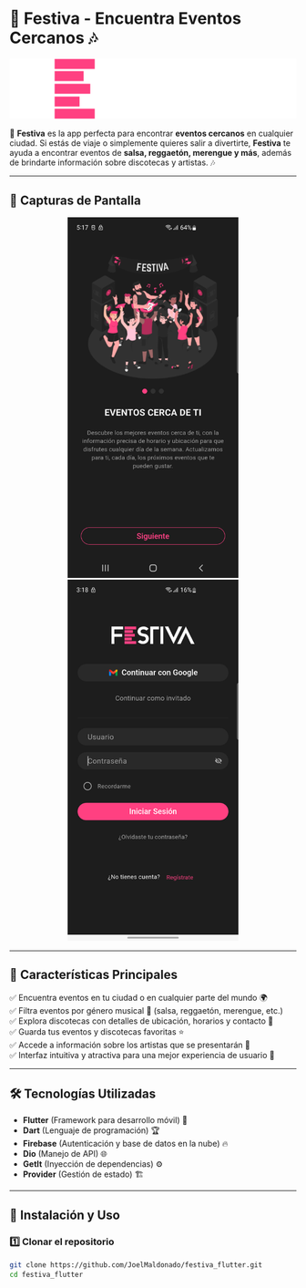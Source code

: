# 🎉 Festiva - Encuentra Eventos Cercanos 🎶

![Festiva Logo](assets/images/logo_large.png)

📱 **Festiva** es la app perfecta para encontrar **eventos cercanos** en cualquier ciudad. Si estás de viaje o simplemente quieres salir a divertirte, **Festiva** te ayuda a encontrar eventos de **salsa, reggaetón, merengue y más**, además de brindarte información sobre discotecas y artistas. 🎶

---

## 📸 **Capturas de Pantalla**
<p align="center">
  <img src="assets/screens/ss_onboarding.png" width="300">
  <img src="assets/screens/ss_login.png" width="300">
</p>

---

## 🎯 **Características Principales**

✅ Encuentra eventos en tu ciudad o en cualquier parte del mundo 🌍  
✅ Filtra eventos por género musical 🎵 (salsa, reggaetón, merengue, etc.)  
✅ Explora discotecas con detalles de ubicación, horarios y contacto 📍  
✅ Guarda tus eventos y discotecas favoritas ⭐  
✅ Accede a información sobre los artistas que se presentarán 🎤  
✅ Interfaz intuitiva y atractiva para una mejor experiencia de usuario 🎨

---

## 🛠️ **Tecnologías Utilizadas**

- **Flutter** (Framework para desarrollo móvil) 🚀
- **Dart** (Lenguaje de programación) 🏆
- **Firebase** (Autenticación y base de datos en la nube) 🔥
- **Dio** (Manejo de API) 🌐
- **GetIt** (Inyección de dependencias) ⚙️
- **Provider** (Gestión de estado) 🏗️

---

## 📲 **Instalación y Uso**

### 1️⃣ **Clonar el repositorio**

```sh
git clone https://github.com/JoelMaldonado/festiva_flutter.git
cd festiva_flutter
```
